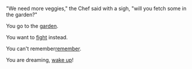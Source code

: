 "We need more veggies," the Chef said with a sigh, "will you fetch some in the garden?"

You go to the [garden](garden/choose.md).

You want to [fight](english/fight-out/fight-out.md) instead.

You can't remember[remember](english/memories/memories.md).

You are dreaming, [wake up](english/memories/ground-hog/wakeup.md)!